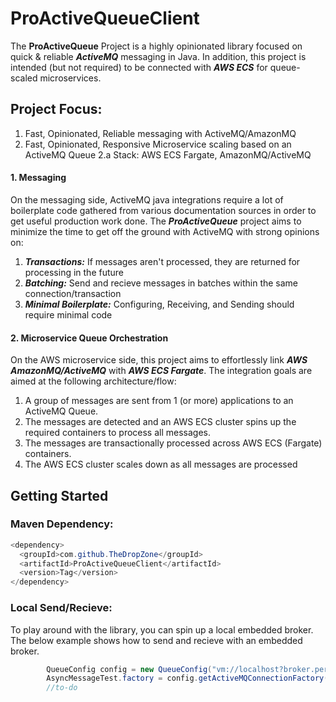 # ProActiveQueueClient

The **ProActiveQueue** Project is a highly opinionated library focused on quick & reliable ***ActiveMQ*** messaging in Java. In addition, this project is intended
(but not required) to be connected with ***AWS ECS*** for queue-scaled microservices.

## Project Focus:

1. Fast, Opinionated, Reliable messaging with ActiveMQ/AmazonMQ
2. Fast, Opinionated, Responsive Microservice scaling based on an ActiveMQ Queue
  2.a Stack: AWS ECS Fargate, AmazonMQ/ActiveMQ

#### 1. Messaging
On the messaging side, ActiveMQ java integrations require a lot of boilerplate code gathered from various documentation 
sources in order to get useful production work done. The ***ProActiveQueue*** project aims to minimize the time to get off the 
ground with ActiveMQ with strong opinions on:
1. ***Transactions:*** If messages aren't processed, they are returned for processing in the future
2. ***Batching:*** Send and recieve messages in batches within the same connection/transaction
3. ***Minimal Boilerplate:*** Configuring, Receiving, and Sending should require minimal code


#### 2. Microservice Queue Orchestration
On the AWS microservice side, this project aims to effortlessly link ***AWS AmazonMQ/ActiveMQ*** with ***AWS ECS Fargate***. The integration goals are aimed 
at the following architecture/flow:

1. A group of messages are sent from 1 (or more) applications to an ActiveMQ Queue.
2. The messages are detected and an AWS ECS cluster spins up the required containers to process all messages.
3. The messages are transactionally processed across AWS ECS (Fargate) containers.
4. The AWS ECS cluster scales down as all messages are processed


## Getting Started

### Maven Dependency:
```java
<dependency>
  <groupId>com.github.TheDropZone</groupId>
  <artifactId>ProActiveQueueClient</artifactId>
  <version>Tag</version>
</dependency>
```

### Local Send/Recieve:
To play around with the library, you can spin up a local embedded broker. 
The below example shows how to send and recieve with an embedded broker.

```java
        QueueConfig config = new QueueConfig("vm://localhost?broker.persistent=false",null,null);
        AsyncMessageTest.factory = config.getActiveMQConnectionFactory();
        //to-do
```
